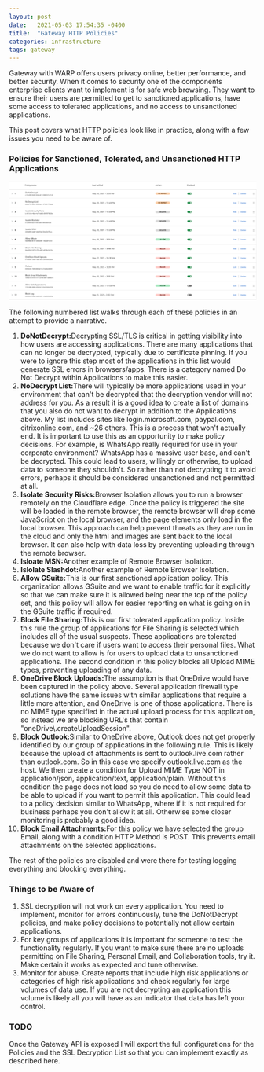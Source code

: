 ```yaml
---
layout: post
date:   2021-05-03 17:54:35 -0400
title:  "Gateway HTTP Policies"
categories: infrastructure
tags: gateway
---
```

<p>
Gateway with WARP offers users privacy online, better performance, and better security. When it comes to security one of the components enterprise clients want to implement is for safe web browsing. They want to ensure their users are permitted to get to sanctioned applications, have some access to tolerated applications, and no access to unsanctioned applications.
</p>

<p>
This post covers what HTTP policies look like in practice, along with a few issues you need to be aware of.
</p>


<h3>Policies for Sanctioned, Tolerated, and Unsanctioned HTTP Applications</h3>


<img src="/images/gateway-http-policy.png">

<p>
The following numbered list walks through each of these policies in an attempt to provide a narrative.
</p>

<ol>
  <li><b>DoNotDecrypt:</b>Decrypting SSL/TLS is critical in getting visibility into how users are accessing applications. There are many applications that can no longer be decrypted, typically due to certificate pinning. If you were to ignore this step most of the applications in this list would generate SSL errors in browsers/apps. There is a category named Do Not Decrypt within Applications to make this easier.
  <li><b>NoDecrypt List:</b>There will typically be more applications used in your environment that can't be decrypted that the decryption vendor will not address for you. As a result it is a good idea to create a list of domains that you also do not want to decrypt in addition to the Applications above. My list includes sites like login.microsoft.com, paypal.com, citrixonline.com, and ~26 others. This is a process that won't actually end. It is important to use this as an opportunity to make policy decisions. For example, is WhatsApp really required for use in your corporate environment? WhatsApp has a massive user base, and can't be decrypted. This could lead to users, willingly or otherwise, to upload data to someone they shouldn't. So rather than not decrypting it to avoid errors, perhaps it should be considered unsanctioned and not permitted at all.
  <li><b>Isolate Security Risks:</b>Browser Isolation allows you to run a browser remotely on the Cloudflare edge. Once the policy is triggered the site will be loaded in the remote browser, the remote browser will drop some JavaScript on the local browser, and the page elements only load in the local browser. This approach can help prevent threats as they are run in the cloud and only the html and images are sent back to the local browser. It can also help with data loss by preventing uploading through the remote browser.
  <li><b>Isloate MSN:</b>Another example of Remote Browser Isolation.
  <li><b>Islolate Slashdot:</b>Another example of Remote Browser Isolation.
  <li><b>Allow GSuite:</b>This is our first sanctioned application policy. This organization allows GSuite and we want to enable traffic for it explicitly so that we can make sure it is allowed being near the top of the policy set, and this policy will allow for easier reporting on what is going on in the GSuite traffic if required.
  <li><b>Block File Sharing:</b>This is our first tolerated application policy. Inside this rule the group of applications for File Sharing is selected which includes all of the usual suspects. These applications are tolerated because we don't care if users want to access their personal files. What we do not want to allow is for users to upload data to unsanctioned applications. The second condition in this policy blocks all Upload MIME types, preventing uploading of any data.
  <li><b>OneDrive Block Uploads:</b>The assumption is that OneDrive would have been captured in the policy above. Several application firewall type solutions have the same issues with similar applications that require a little more attention, and OneDrive is one of those applications. There is no MIME type specified in the actual upload process for this application, so instead we are blocking URL's that contain "oneDrive\.createUploadSession".
  <li><b>Block Outlook:</b>Similar to OneDrive above, Outlook does not get properly identified by our group of applications in the following rule. This is likely because the upload of attachments is sent to outlook.live.com rather than outlook.com. So in this case we specify outlook.live.com as the host. We then create a condition for Upload MIME Type NOT in application/json, application/text, application/plain. Without this condition the page does not load so you do need to allow some data to be able to upload if you want to permit this application. This could lead to a policy decision similar to WhatsApp, where if it is not required for business perhaps you don't allow it at all. Otherwise some closer monitoring is probably a good idea.
  <li><b>Block Email Attachments:</b>For this policy we have selected the group Email, along with a condition HTTP Method is POST. This prevents email attachments on the selected applications.
</ol>

<p>
The rest of the policies are disabled and were there for testing logging everything and blocking everything.
</p>


<h3>Things to be Aware of</h3>

<ol>
  <li>SSL decryption will not work on every application. You need to implement, monitor for errors continuously, tune the DoNotDecrypt policies, and make policy decisions to potentially not allow certain applications.
  <li>For key groups of applications it is important for someone to test the functionality regularly. If you want to make sure there are no uploads permitting on File Sharing, Personal Email, and Collaboration tools, try it. Make certain it works as expected and tune otherwise.
  <li>Monitor for abuse. Create reports that include high risk applications or categories of high risk applications and check regularly for large volumes of data use. If you are not decrypting an application this volume is likely all you will have as an indicator that data has left your control.
</ol>

<h3>TODO</h3>

<p>
Once the Gateway API is exposed I will export the full configurations for the Policies and the SSL Decryption List so that you can implement exactly as described here.
</p>
